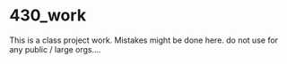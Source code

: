# 430_work
This is a class project work. Mistakes might be done here. do not use for any public / large orgs....
